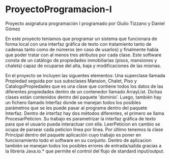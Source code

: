 # ProyectoProgramacion-I
Proyecto asignatura programación I programado por Giulio Tizzano y Daniel Gómez

En este proyecto teníamos que programar un sistema que funcionara de forma local con una interfaz gráfica de texto con
tratamiento tanto de cadenas tanto como de números (en caso de usarlos) y finalmente había que poder tratar con al menos tres 
atributos por cada clase. Este software consta de un catálogo de propiedades inmobiliarias (pisos, mansiones y chalets)
capaz de ocuparse del alta, baja y modificaciones de las mismas. 

En el proyecto se incluyen las siguentes elementos:
Una superclase llamada Propiedad seguida por sus subsclases Mansion, Chalet, Piso  y CatalogoPropiedades que es una clase que contiene 
todos los datos de las diferentes propiedades dentro de un contenedor llamado ArrayList. Dichas clases están contenidos dentro del paquete 'dominio'. Luego, también hay un fichero llamado 
Interfaz donde se manejan todos los posibles parámetros que se les puede pasar al programa dentro del paquete Interfaz. Dentro de interfaz hay dos métodos diferentes, el primero se llama
ProcesarPeticion. Su trabajo es parametrizar la interfaz gráfica de texto para que el usuario pueda interactuar con ella. LeerPeticion en cambio se ocupa de 
parsear cada peticion línea por línea. Por último tenemos la clase Principal dentro del paquete aplicación cuyo trabajo es poner en funcionamiento todo el 
software en su conjunto. Dentro de aplicacion también se manejan todos los posibles errores de entrada/salida gracias a la librería Java.io.* que permite el
control del flujo de standard input/output.
